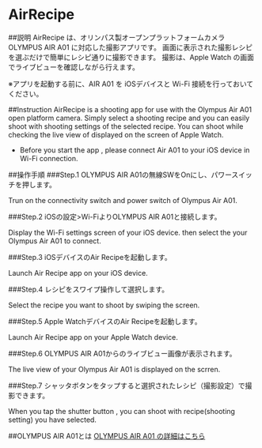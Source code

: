 # AirRecipe

##説明
  AirRecipe は、オリンパス製オープンプラットフォームカメラ OLYMPUS AIR A01 に対応した撮影アプリです。
  画面に表示された撮影レシピを選ぶだけで簡単にレシピ通りに撮影できます。
  撮影は、Apple Watch の画面でライブビューを確認しながら行えます。
  
  ※アプリを起動する前に、AIR A01 を iOSデバイスと Wi-Fi 接続を行っておいてください。

##Instruction
  AirRecipe is a shooting app for use with the Olympus Air A01 open platform camera. 
  Simply select a shooting recipe and you can easily shoot with shooting settings of the selected recipe.
  You can shoot while checking the live view of displayed on the screen of Apple Watch.
  
  * Before you start the app , please connect Air A01 to your iOS device in Wi-Fi connection.

##操作手順
###Step.1
  OLYMPUS AIR A01の無線SWをOnにし、パワースイッチを押します。
  
  Trun on the connectivity switch and power switch of Olympus Air A01.
  
###Step.2
  iOSの設定>Wi-FiよりOLYMPUS AIR A01と接続します。
  
  Display the Wi-Fi settings screen of your iOS device.
  then select the your Olympus Air A01 to connect.

###Step.3
  iOSデバイスのAir Recipeを起動します。
  
  Launch Air Recipe app on your iOS device.
  
###Step.4
  レシピをスワイプ操作して選択します。
  
  Select the recipe you want to shoot by swiping the screen.
  
###Step.5
  Apple WatchデバイスのAir Recipeを起動します。
  
  Launch Air Recipe app on your Apple Watch device.

###Step.6
  OLYMPUS AIR A01からのライブビュー画像が表示されます。
  
  The live view of your Olympus Air A01 is displayed on the scrren.

###Step.7
  シャッタボタンをタップすると選択されたレシピ（撮影設定）で撮影できます。
  
  When you tap the shutter button , you can shoot with recipe(shooting setting) you have selected.

##OLYMPUS AIR A01とは
[OLYMPUS AIR A01 の詳細はこちら](http://olympus-imaging.jp/product/opc/a01/)
